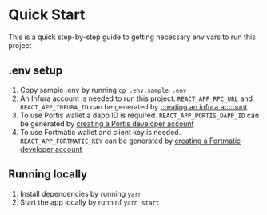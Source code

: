 # Quick Start
This is a quick step-by-step guide to getting necessary env vars to run this project

## .env setup
1. Copy sample .env by running `cp .env.sample .env`
2. An Infura account is needed to run this project. `REACT_APP_RPC_URL` and `REACT_APP_INFURA_ID` can be generated by [creating an infura account](https://infura.io/register)
3. To use Portis wallet a dapp ID is required. `REACT_APP_PORTIS_DAPP_ID` can be generated by [creating a Portis developer account](https://dashboard.portis.io/register)
4. To use Fortmatic wallet and client key is needed. `REACT_APP_FORTMATIC_KEY` can be generated by [creating a Fortmatic developer account](https://dashboard.fortmatic.com/login)

## Running locally 
1. Install dependencies by running `yarn`
2. Start the app locally by runninf `yarn start`
